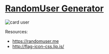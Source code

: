 # [RandomUser Generator](https://jalbertsr.github.io/random-user/)


![card user](https://thumb.gyazo.com/thumb/406_w/_debd0b489d0482668f5b404f83c9c4cd-gif)

Resources:
- https://randomuser.me
- http://flag-icon-css.lip.is/
